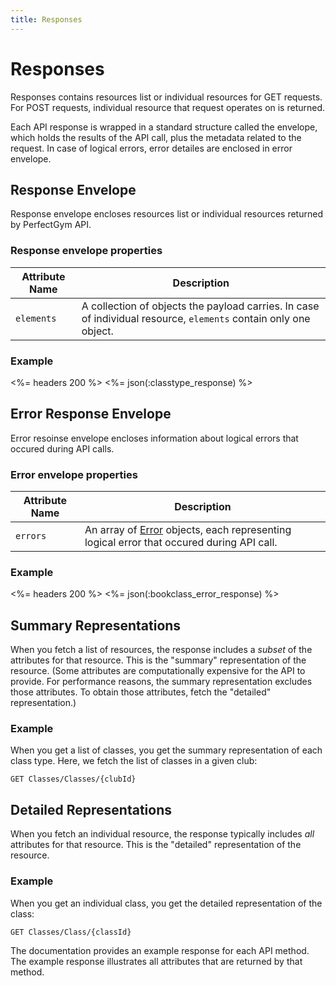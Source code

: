 ```yaml
---
title: Responses
---
```


# Responses

Responses contains resources list or individual resources for GET requests.
For POST requests, individual resource that request operates on is returned. 

Each API response is wrapped in a standard structure called the envelope, 
which holds the results of the API call, plus the metadata related to the request.
In case of logical errors, error detailes are enclosed in error envelope.


## 	Response Envelope

Response envelope encloses resources list or individual resources returned by PerfectGym API.


### Response envelope properties

Attribute Name | Description
---------------|-----------|
`elements`     | A collection of objects the payload carries. In case of individual resource, `elements` contain only one object.


### Example

<%= headers 200 %>
<%= json(:classtype_response) %>


## Error Response Envelope

Error resoinse envelope encloses information about logical errors that occured during API calls.


### Error envelope properties

Attribute Name | Description
---------------|-----------|
`errors` 	   | An array of [Error][Error] objects, each representing logical error that occured during API call.


### Example

<%= headers 200 %>
<%= json(:bookclass_error_response) %>


## Summary Representations

When you fetch a list of resources, the response includes a _subset_ of the
attributes for that resource. This is the "summary" representation of the
resource. (Some attributes are computationally expensive for the API to provide.
For performance reasons, the summary representation excludes those attributes.
To obtain those attributes, fetch the "detailed" representation.)

### Example
When you get a list of classes, you get the summary
representation of each class type. Here, we fetch the list of classes
in a given club:

    GET Classes/Classes/{clubId}



## Detailed Representations

When you fetch an individual resource, the response typically includes _all_
attributes for that resource. This is the "detailed" representation of the
resource.

### Example
When you get an individual class, you get the detailed
representation of the class:

    GET Classes/Class/{classId}

The documentation provides an example response for each API method. The example
response illustrates all attributes that are returned by that method.



[Error]:  /appendix/error